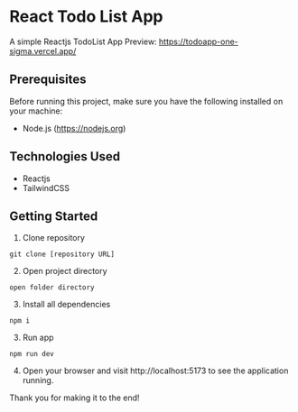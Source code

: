 # React Todo List App
A simple Reactjs TodoList App
Preview: https://todoapp-one-sigma.vercel.app/

## Prerequisites
Before running this project, make sure you have the following installed on your machine:

- Node.js (https://nodejs.org)

## Technologies Used
- Reactjs
- TailwindCSS

## Getting Started


1. Clone repository
```
git clone [repository URL]
```


2. Open project directory
```
open folder directory
```


3. Install all dependencies 
```
npm i
```


3. Run app
```
npm run dev
```

4. Open your browser and visit http://localhost:5173 to see the application running.


Thank you for making it to the end!

